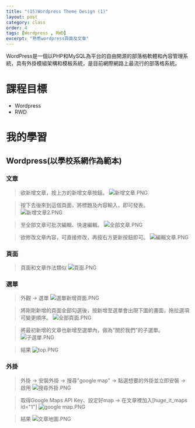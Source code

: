 ```yaml
---
title: "(15)Wordpress Theme Design (1)"
layout: post
category: class
order: 4
tags: [Wordpress , RWD]
excerpt: "熟悉wordpress頁面及文章"
---
```

WordPress是一個以PHP和MySQL為平台的自由開源的部落格軟體和內容管理系統，具有外掛模組架構和模板系統，是目前網際網路上最流行的部落格系統。

# 課程目標
- Wordpress
- RWD

# 我的學習

## Wordpress(以學校系網作為範本)

### 文章

> 欲新增文章，按上方的新增文章按鈕。
![新增文章.PNG](https://i.loli.net/2018/01/06/5a50e8dded4cf.png)

> 按下去後來到這個頁面，將標題及內容輸入，即可發表。
![新增文章2.PNG](https://i.loli.net/2018/01/06/5a50e8de022a5.png)

> 至全部文章可批次編輯、快速編輯。
![全部文章.PNG](https://i.loli.net/2018/01/06/5a50e936b9144.png)

> 欲修改文章內容，可直接修改，再按右方更新按鈕即可。
![編輯文章.PNG](https://i.loli.net/2018/01/06/5a50e8de08767.png)

### 頁面

> 頁面和文章作法類似
![頁面.PNG](https://i.loli.net/2018/01/06/5a50eccd8d3e6.png)

### 選單

> 外觀 → 選單
![選單新增頁面.PNG](https://i.loli.net/2018/01/06/5a50ee4fb2ec2.png)

> 將剛剛新增的頁面全部勾選後，按新增至選單會出現下圖的畫面，拖拉選項可變更順序。
![全部頁面.PNG](https://i.loli.net/2018/01/06/5a50ef061f247.png)

> 將最初新增的文章也新增至選單內，做為"關於我們"的子選單。
![子選單.PNG](https://i.loli.net/2018/01/06/5a50ee4fb1a50.png)

>結果
![top.PNG](https://i.loli.net/2018/01/06/5a50ee4fb9414.png)

### 外掛

> 外掛 → 安裝外掛 → 搜尋"google map" → 點選想要的外掛並立即安裝 → 啟用
![搜尋外掛.PNG](https://i.loli.net/2018/01/07/5a50fc06dcbd9.png)

> 取得Google Maps API Key、設定好map → 在文章裡加入[huge_it_maps id="1"]
![google map.PNG](https://i.loli.net/2018/01/07/5a50fdd4d0bed.png)

> 結果
![文章地圖.PNG](https://i.loli.net/2018/01/07/5a50fdde99ca5.png)

[1]: https://github.com/        "GitHub"
[2]: https://pages.github.com/  "GitHub Pages"
[3]: https://jekyllrb.com/      "Jekyll"
[4]: http://markdown.tw         "Markdown文件"
[5]: http://dillinger.io/       "Dillinger"








